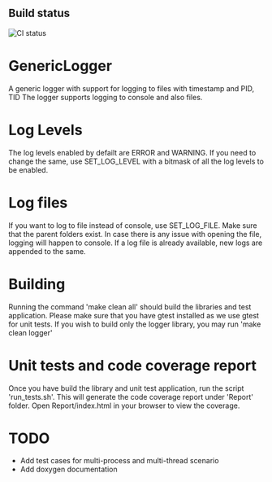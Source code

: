 ## Build status

![CI status](https://github.com/saai63/GenericLogger/workflows/Build_Product/badge.svg
)

# GenericLogger
A generic logger with support for logging to files with timestamp and PID, TID
The logger supports logging to console and also files.

# Log Levels
The log levels enabled by defailt are ERROR and WARNING.
If you need to change the same, use SET_LOG_LEVEL with a bitmask of all the log levels to be enabled.

# Log files
If you want to log to file instead of console, use SET_LOG_FILE.
Make sure that the parent folders exist. In case there is any issue with opening the file, logging will happen to console.
If a log file is already available, new logs are appended to the same.

# Building
Running the command 'make clean all' should build the libraries and test application.
Please make sure that you have gtest installed as we use gtest for unit tests.
If you wish to build only the logger library, you may run 'make clean logger'

# Unit tests and code coverage report
Once you have build the library and unit test application, run the script 'run_tests.sh'.
This will generate the code coverage report under 'Report' folder.
Open Report/index.html in your browser to view the coverage.

# TODO
* Add test cases for multi-process and multi-thread scenario
* Add doxygen documentation
